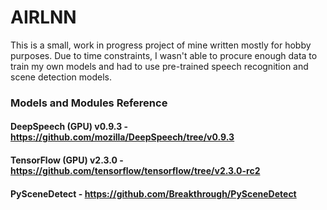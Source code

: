 # AIRLNN
This is a small, work in progress project of mine written mostly for hobby purposes. Due to time constraints, I wasn't able to procure enough data to train my own models and had to use pre-trained speech recognition and scene detection models.

### Models and Modules Reference
#### DeepSpeech (GPU) v0.9.3 - https://github.com/mozilla/DeepSpeech/tree/v0.9.3
#### TensorFlow (GPU) v2.3.0 - https://github.com/tensorflow/tensorflow/tree/v2.3.0-rc2
#### PySceneDetect - https://github.com/Breakthrough/PySceneDetect
